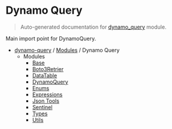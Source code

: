 # Dynamo Query

> Auto-generated documentation for [dynamo_query](https://github.com/altitudenetworks/dynamo_query/blob/master/dynamo_query/__init__.py) module.

Main import point for DynamoQuery.

- [dynamo-query](../README.md#dynamo-query) / [Modules](../MODULES.md#dynamo-query-modules) / Dynamo Query
    - Modules
        - [Base](base.md#base)
        - [Boto3Retrier](boto3_retrier.md#boto3retrier)
        - [DataTable](data_table.md#datatable)
        - [DynamoQuery](dynamo_query.md#dynamoquery)
        - [Enums](enums.md#enums)
        - [Expressions](expressions.md#expressions)
        - [Json Tools](json_tools.md#json-tools)
        - [Sentinel](sentinel.md#sentinel)
        - [Types](types.md#types)
        - [Utils](utils.md#utils)
